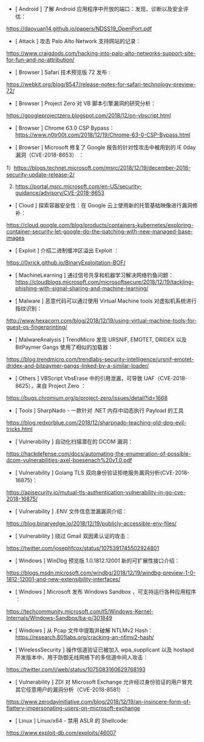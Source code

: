 * [ Android ]  了解 Android 应用程序中开放的端口：发现、诊断以及安全评估：

https://daoyuan14.github.io/papers/NDSS19_OpenPort.pdf



* [ Attack ]  攻击 Palo Alto Network 支持网站的记录：

https://www.craigdods.com/hacking-into-palo-alto-networks-support-site-for-fun-and-no-attribution/



* [ Browser ]  Safari 技术预览版 72 发布 : 

https://webkit.org/blog/8547/release-notes-for-safari-technology-preview-72/





* [ Browser ]  Project Zero 对 VB 脚本引擎漏洞的研究分析：

https://googleprojectzero.blogspot.com/2018/12/on-vbscript.html



* [ Browser ]  Chrome 63.0 CSP Bypass：https://www.n0tr00t.com/2018/12/19/Chrome-63-0-CSP-Bypass.html



* [ Browser ]  Microsoft 修复了 Google 报告的针对性攻击中被用到的 IE 0day 漏洞（CVE-2018-8653） ：

1）https://blogs.technet.microsoft.com/msrc/2018/12/19/december-2018-security-update-release-2/

2)  https://portal.msrc.microsoft.com/en-US/security-guidance/advisory/CVE-2018-8653



* [ Cloud ]   探索容器安全性：在 Google 云上使用新的托管基础映像进行漏洞修补： 

https://cloud.google.com/blog/products/containers-kubernetes/exploring-container-security-let-google-do-the-patching-with-new-managed-base-images



* [ Exploit ]  介绍二进制缓冲区溢出 Exploit ：

https://0xrick.github.io/BinaryExploitation-BOF/



* [ MachineLearning ]  通过信号共享和机器学习解决网络钓鱼问题：https://cloudblogs.microsoft.com/microsoftsecure/2018/12/19/tackling-phishing-with-signal-sharing-and-machine-learning/



* [ Malware ]  恶意代码可以通过使用 Virtual Machine tools 对虚拟机系统进行指纹识别： 

http://www.hexacorn.com/blog/2018/12/19/using-virtual-machine-tools-for-guest-os-fingerprinting/



* [ MalwareAnalysis ]  TrendMicro  发现 URSNIF, EMOTET, DRIDEX 以及 BitPaymer Gangs 使用了相似的加载器：

https://blog.trendmicro.com/trendlabs-security-intelligence/ursnif-emotet-dridex-and-bitpaymer-gangs-linked-by-a-similar-loader/



* [ Others ]  VBScript VbsErase 中的引用泄漏，可导致 UAF（CVE-2018-8625），来自 Project Zero ：

 https://bugs.chromium.org/p/project-zero/issues/detail?id=1668



* [ Tools ]  SharpNado  - 一款针对 .NET 内存中动态执行 Payload 的工具



https://blog.redxorblue.com/2018/12/sharpnado-teaching-old-dog-evil-tricks.html



* [ Vulnerability ]  自动化扫描潜在的 DCOM 漏洞：

https://hackdefense.com/docs/automating-the-enumeration-of-possible-dcom-vulnerabilities-axel-boesenach%20v1.0.pdf



* [ Vulnerability ]  Golang TLS 双向身份验证拒绝服务漏洞分析(CVE-2018-16875)：

 https://apisecurity.io/mutual-tls-authentication-vulnerability-in-go-cve-2018-16875/



* [ Vulnerability ]  .ENV 文件信息泄漏漏洞介绍：

https://blog.binaryedge.io/2018/12/19/publicly-accessible-env-files/



* [ Vulnerability ]  绕过 Gmail 双因素认证的攻击：

https://twitter.com/josephfcox/status/1075391745502924801



* [ Windows ]  WinDbg 预览版 1.0.1812.12001 新的可扩展性接口介绍：

https://blogs.msdn.microsoft.com/windbg/2018/12/19/windbg-preview-1-0-1812-12001-and-new-extensibility-interfaces/



* [ Windows ]  Microsoft 发布 Windows Sandbox ，可支持运行各种应用程序 ：  

https://techcommunity.microsoft.com/t5/Windows-Kernel-Internals/Windows-Sandbox/ba-p/301849



* [ Windows ]  从 Pcap 文件中提取并破解 NTLMv2 Hash：https://research.801labs.org/cracking-an-ntlmv2-hash/



* [ WirelessSecurity ]  操作信道验证已被加入 wpa_supplicant 以及 hostapd 开发版本中，用于防御无线网络下的多信道中间人攻击：

https://twitter.com/i/web/status/1075083160629768193



* [ Vulnerability ]  ZDI 对 Microsoft Exchange 允许经过身份验证的用户冒充其它任意用户的漏洞分析（CVE-2018-8581） ： 

https://www.zerodayinitiative.com/blog/2018/12/19/an-insincere-form-of-flattery-impersonating-users-on-microsoft-exchange



* [ Linux ]  Linux/x64 - 禁用 ASLR 的 Shellcode: 

https://www.exploit-db.com/exploits/46007
